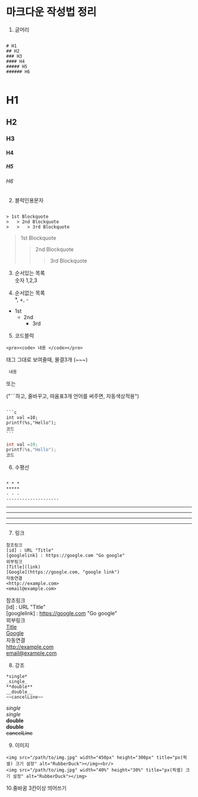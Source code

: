 # 마크다운 작성법 정리
1. 글머리
<pre><code> 
# H1
## H2
### H3
#### H4
##### H5
###### H6
 </code></pre>
# H1
## H2
### H3
#### H4
##### H5
###### H6

2. 블럭인용문자
<pre><code>
> 1st Blockquote
>   > 2nd Blockquote
>   >   > 3rd Blockquote
</code></pre>

> 1st Blockquote
>   > 2nd Blockquote
>   >   > 3rd Blockquote

3. 순서있는 목록   
숫자 1,2,3

4. 순서없는 목록   
*, +, -
* 1st
  + 2nd
    - 3rd


5. 코드블럭
~~~
<pre><code> 내용 </code></pre>
~~~
태그 그대로 보여줄때, 물결3개 (~~~)
<pre><code> 내용 </code></pre>

또는 

("```하고, 줄바꾸고, 따옴표3개 언어를 써주면, 자동색상적용")   
<pre><code>
```c
int val =10;
printf(%s,"Hello");
코드
```
</code></pre>
```c
int val =10;
printf(%s,"Hello");
코드
```

6. 수평선
<pre><code>
* * *
*****
- - - 
--------------------
</code></pre>
* * *
*****
- - - 
--------------------

7. 링크
~~~
참조링크
[id] : URL "Title"
[googlelink] : https://google.com "Go google"
외부링크
[Title](link)
[Google](https://google.com, "google link")
자동연결
<http://example.com>
<email@example.com>
~~~
참조링크   
[id] : URL "Title"   
[googlelink] : https://google.com "Go google"    
외부링크   
[Title](link)   
[Google](https://google.com, "google link")   
자동연결   
<http://example.com>   
<email@example.com>   

8. 강조   
~~~
*single*   
_single_   
**double**   
__double__   
~~cancelLine~~   
~~~
*single*   
_single_   
**double**   
__double__   
~~cancelLine~~   

9. 이미지   
~~~
<img src="/path/to/img.jpg" width="450px" height="300px" title="px(픽셀) 크기 설정" alt="RubberDuck"></img><br/>
<img src="/path/to/img.jpg" width="40%" height="30%" title="px(픽셀) 크기 설정" alt="RubberDuck"></img>
~~~


10.줄바꿈 3칸이상 띄어쓰기




